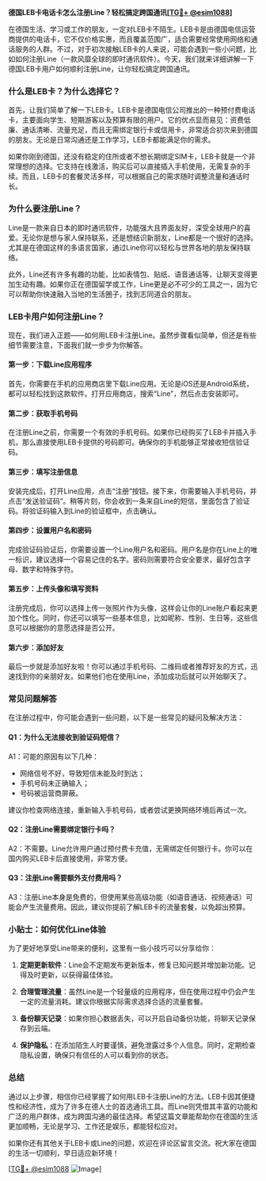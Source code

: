 **德国LEB卡电话卡怎么注册Line？轻松搞定跨国通讯[[TG💪+ @esim1088](https://t.me/s/esim1088)]**

在德国生活、学习或工作的朋友，一定对LEB卡不陌生。LEB卡是由德国电信运营商提供的电话卡，它不仅价格实惠，而且覆盖范围广，适合需要经常使用网络和通话服务的人群。不过，对于初次接触LEB卡的人来说，可能会遇到一些小问题，比如如何注册Line（一款风靡全球的即时通讯软件）。今天，我们就来详细讲解一下德国LEB卡用户如何顺利注册Line，让你轻松搞定跨国通讯。

### **什么是LEB卡？为什么选择它？**

首先，让我们简单了解一下LEB卡。LEB卡是德国电信公司推出的一种预付费电话卡，主要面向学生、短期游客以及预算有限的用户。它的优点显而易见：资费低廉、通话清晰、流量充足，而且无需绑定银行卡或信用卡，非常适合初次来到德国的朋友。无论是日常沟通还是工作学习，LEB卡都能满足你的需求。

如果你刚到德国，还没有稳定的住所或者不想长期绑定SIM卡，LEB卡就是一个非常理想的选择。它支持在线激活，购买后可以直接插入手机使用，无需复杂的手续。而且，LEB卡的套餐灵活多样，可以根据自己的需求随时调整流量和通话时长。

### **为什么要注册Line？**

Line是一款来自日本的即时通讯软件，功能强大且界面友好，深受全球用户的喜爱。无论你是想与家人保持联系，还是想结识新朋友，Line都是一个很好的选择。尤其是在德国这样的多语言国家，通过Line你可以轻松与世界各地的朋友保持联络。

此外，Line还有许多有趣的功能，比如表情包、贴纸、语音通话等，让聊天变得更加生动有趣。如果你正在德国留学或工作，Line更是必不可少的工具之一，因为它可以帮助你快速融入当地的生活圈子，找到志同道合的朋友。

### **LEB卡用户如何注册Line？**

现在，我们进入正题——如何用LEB卡注册Line。虽然步骤看似简单，但还是有些细节需要注意，下面我们就一步步为你解答。

#### **第一步：下载Line应用程序**

首先，你需要在手机的应用商店里下载Line应用。无论是iOS还是Android系统，都可以轻松找到这款软件。打开应用商店，搜索“Line”，然后点击安装即可。

#### **第二步：获取手机号码**

在注册Line之前，你需要一个有效的手机号码。如果你已经购买了LEB卡并插入手机，那么直接使用LEB卡提供的号码即可。确保你的手机能够正常接收短信验证码。

#### **第三步：填写注册信息**

安装完成后，打开Line应用，点击“注册”按钮。接下来，你需要输入手机号码，并点击“发送验证码”。稍等片刻，你会收到一条来自Line的短信，里面包含了验证码。将验证码输入到Line的验证框中，点击确认。

#### **第四步：设置用户名和密码**

完成验证码验证后，你需要设置一个Line用户名和密码。用户名是你在Line上的唯一标识，建议选择一个容易记住的名字。密码则需要符合安全要求，最好包含字母、数字和特殊字符。

#### **第五步：上传头像和填写资料**

注册完成后，你可以选择上传一张照片作为头像，这样会让你的Line账户看起来更加个性化。同时，你还可以填写一些基本信息，比如昵称、性别、生日等，这些信息可以根据你的意愿选择是否公开。

#### **第六步：添加好友**

最后一步就是添加好友啦！你可以通过手机号码、二维码或者推荐好友的方式，迅速找到你的亲朋好友。如果他们也在使用Line，添加成功后就可以开始聊天了。

### **常见问题解答**

在注册过程中，你可能会遇到一些问题，以下是一些常见的疑问及解决方法：

#### **Q1：为什么无法接收到验证码短信？**

A1：可能的原因有以下几种：
- 网络信号不好，导致短信未能及时到达；
- 手机号码未正确输入；
- 号码被运营商屏蔽。

建议你检查网络连接，重新输入手机号码，或者尝试更换网络环境后再试一次。

#### **Q2：注册Line需要绑定银行卡吗？**

A2：不需要。Line允许用户通过预付费卡充值，无需绑定任何银行卡。你可以在国内购买LEB卡后直接使用，非常方便。

#### **Q3：注册Line需要额外支付费用吗？**

A3：注册Line本身是免费的，但使用某些高级功能（如语音通话、视频通话）可能会产生流量费用。因此，建议你提前了解LEB卡的流量套餐，以免超出预算。

### **小贴士：如何优化Line体验**

为了更好地享受Line带来的便利，这里有一些小技巧可以分享给你：

1. **定期更新软件**：Line会不定期发布更新版本，修复已知问题并增加新功能。记得及时更新，以获得最佳体验。
   
2. **合理管理流量**：虽然Line是一个轻量级的应用程序，但在使用过程中仍会产生一定的流量消耗。建议你根据实际需求选择合适的流量套餐。

3. **备份聊天记录**：如果你担心数据丢失，可以开启自动备份功能，将聊天记录保存到云端。

4. **保护隐私**：在添加陌生人时要谨慎，避免泄露过多个人信息。同时，定期检查隐私设置，确保只有信任的人可以看到你的状态。

### **总结**

通过以上步骤，相信你已经掌握了如何用LEB卡注册Line的方法。LEB卡因其便捷性和经济性，成为了许多在德人士的首选通讯工具。而Line则凭借其丰富的功能和广泛的用户群体，成为跨国沟通的最佳选择。希望这篇文章能帮助你在德国的生活更加顺畅，无论是学习、工作还是娱乐，都能轻松应对。

如果你还有其他关于LEB卡或Line的问题，欢迎在评论区留言交流。祝大家在德国的生活一切顺利，早日适应新环境！

[[TG💪+ @esim1088](https://t.me/s/esim1088) ![Image](https://i.postimg.cc/4NQfJmqS/Snipaste-2025-05-13-00-14-12.png)]